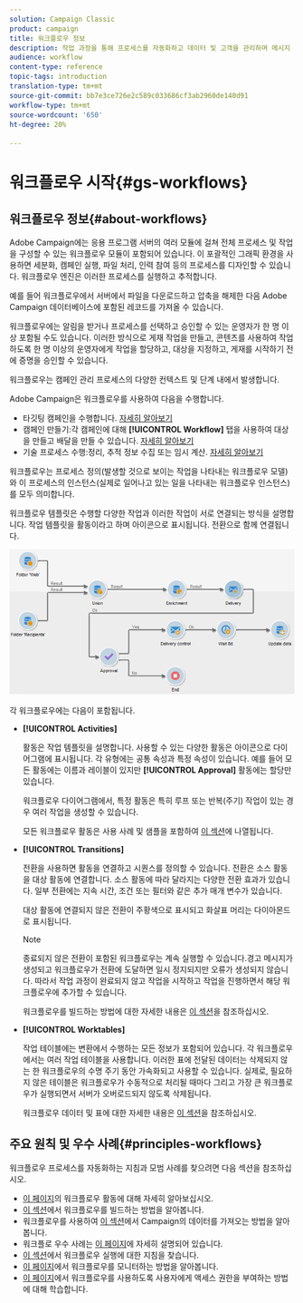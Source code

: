 ```yaml
---
solution: Campaign Classic
product: campaign
title: 워크플로우 정보
description: 작업 과정을 통해 프로세스를 자동화하고 데이터 및 고객을 관리하며 메시지 전송 등을 수행할 수 있습니다.
audience: workflow
content-type: reference
topic-tags: introduction
translation-type: tm+mt
source-git-commit: bb7e3ce726e2c589c033686cf3ab2960de140d91
workflow-type: tm+mt
source-wordcount: '650'
ht-degree: 20%

---
```



# 워크플로우 시작{#gs-workflows}

## 워크플로우 정보{#about-workflows}

Adobe Campaign에는 응용 프로그램 서버의 여러 모듈에 걸쳐 전체 프로세스 및 작업을 구성할 수 있는 워크플로우 모듈이 포함되어 있습니다. 이 포괄적인 그래픽 환경을 사용하면 세분화, 캠페인 실행, 파일 처리, 인력 참여 등의 프로세스를 디자인할 수 있습니다. 워크플로우 엔진은 이러한 프로세스를 실행하고 추적합니다.

예를 들어 워크플로우에서 서버에서 파일을 다운로드하고 압축을 해제한 다음 Adobe Campaign 데이터베이스에 포함된 레코드를 가져올 수 있습니다.

워크플로우에는 알림을 받거나 프로세스를 선택하고 승인할 수 있는 운영자가 한 명 이상 포함될 수도 있습니다. 이러한 방식으로 게재 작업을 만들고, 콘텐츠를 사용하여 작업하도록 한 명 이상의 운영자에게 작업을 할당하고, 대상을 지정하고, 게재를 시작하기 전에 증명을 승인할 수 있습니다.

워크플로우는 캠페인 관리 프로세스의 다양한 컨텍스트 및 단계 내에서 발생합니다.

Adobe Campaign은 워크플로우를 사용하여 다음을 수행합니다.

* 타깃팅 캠페인을 수행합니다. [자세히 알아보기](../../workflow/using/building-a-workflow.md#implementation-steps-)
* 캠페인 만들기:각 캠페인에 대해 **[!UICONTROL Workflow]** 탭을 사용하여 대상을 만들고 배달을 만들 수 있습니다. [자세히 알아보기](../../workflow/using/building-a-workflow.md#campaign-workflows)
* 기술 프로세스 수행:정리, 추적 정보 수집 또는 임시 계산. [자세히 알아보기](../../workflow/using/building-a-workflow.md#technical-workflows)

워크플로우는 프로세스 정의(발생할 것으로 보이는 작업을 나타내는 워크플로우 모델)와 이 프로세스의 인스턴스(실제로 일어나고 있는 일을 나타내는 워크플로우 인스턴스)를 모두 의미합니다.

워크플로우 템플릿은 수행할 다양한 작업과 이러한 작업이 서로 연결되는 방식을 설명합니다. 작업 템플릿을 활동이라고 하며 아이콘으로 표시됩니다. 전환으로 함께 연결됩니다.

![](assets/example1.png)

각 워크플로우에는 다음이 포함됩니다.

* **[!UICONTROL Activities]**

   활동은 작업 템플릿을 설명합니다. 사용할 수 있는 다양한 활동은 아이콘으로 다이어그램에 표시됩니다. 각 유형에는 공통 속성과 특정 속성이 있습니다. 예를 들어 모든 활동에는 이름과 레이블이 있지만 **[!UICONTROL Approval]** 활동에는 할당만 있습니다.

   워크플로우 다이어그램에서, 특정 활동은 특히 루프 또는 반복(주기) 작업이 있는 경우 여러 작업을 생성할 수 있습니다.

   모든 워크플로우 활동은 사용 사례 및 샘플을 포함하여 [이 섹션](../../workflow/using/about-activities.md)에 나열됩니다.

* **[!UICONTROL Transitions]**

   전환을 사용하면 활동을 연결하고 시퀀스를 정의할 수 있습니다. 전환은 소스 활동을 대상 활동에 연결합니다. 소스 활동에 따라 달라지는 다양한 전환 효과가 있습니다. 일부 전환에는 지속 시간, 조건 또는 필터와 같은 추가 매개 변수가 있습니다.

   대상 활동에 연결되지 않은 전환이 주황색으로 표시되고 화살표 머리는 다이아몬드로 표시됩니다.

   >[!NOTE]
   >
   >종료되지 않은 전환이 포함된 워크플로우는 계속 실행할 수 있습니다.경고 메시지가 생성되고 워크플로우가 전환에 도달하면 일시 정지되지만 오류가 생성되지 않습니다. 따라서 작업 과정이 완료되지 않고 작업을 시작하고 작업을 진행하면서 해당 워크플로우에 추가할 수 있습니다.

   워크플로우를 빌드하는 방법에 대한 자세한 내용은 [이 섹션](../../workflow/using/building-a-workflow.md)을 참조하십시오.

* **[!UICONTROL Worktables]**

   작업 테이블에는 변환에서 수행하는 모든 정보가 포함되어 있습니다. 각 워크플로우에서는 여러 작업 테이블을 사용합니다. 이러한 표에 전달된 데이터는 삭제되지 않는 한 워크플로우의 수명 주기 동안 가속화되고 사용할 수 있습니다. 실제로, 필요하지 않은 테이블은 워크플로우가 수동적으로 처리될 때마다 그리고 가장 큰 워크플로우가 실행되면서 서버가 오버로드되지 않도록 삭제됩니다.

   워크플로우 데이터 및 표에 대한 자세한 내용은 [이 섹션](../../workflow/using/how-to-use-workflow-data.md)을 참조하십시오.

## 주요 원칙 및 우수 사례{#principles-workflows}

워크플로우 프로세스를 자동화하는 지침과 모범 사례를 찾으려면 다음 섹션을 참조하십시오.

* [이 페이지](../../workflow/using/how-to-use-workflow-data.md)의 워크플로우 활동에 대해 자세히 알아보십시오.
* [이 섹션](../../workflow/using/building-a-workflow.md)에서 워크플로우를 빌드하는 방법을 알아봅니다.
* 워크플로우를 사용하여 [이 섹션](../../platform/using/import-export-workflows.md)에서 Campaign의 데이터를 가져오는 방법을 알아봅니다.
* 워크플로 우수 사례는 [이 페이지](../../workflow/using/workflow-best-practices.md)에 자세히 설명되어 있습니다.
* [이 섹션](../../workflow/using/starting-a-workflow.md)에서 워크플로우 실행에 대한 지침을 찾습니다.
* [이 페이지](../../workflow/using/monitoring-workflow-execution.md)에서 워크플로우를 모니터하는 방법을 알아봅니다.
* [이 페이지](../../workflow/using/managing-rights.md)에서 워크플로우를 사용하도록 사용자에게 액세스 권한을 부여하는 방법에 대해 학습합니다.
